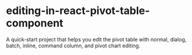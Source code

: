 # editing-in-react-pivot-table-component
A quick-start project that helps you edit the pivot table with normal, dialog, batch, inline, command column, and pivot chart editing.
